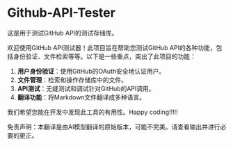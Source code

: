 # Github-API-Tester

这是用于测试GitHub API的测试存储库。

欢迎使用GitHub API测试器！此项目旨在帮助您测试GitHub API的各种功能，包括身份验证、文件检索等等。以下是一些重点，突出了此项目的功能：

1. **用户身份验证**：使用GitHub的OAuth安全地认证用户。
2. **文件管理**：检索和操作存储库中的文件。
3. **API测试**：无缝测试和调试针对GitHub的API调用。
4. **翻译功能**：将Markdown文件翻译成多种语言。

我们希望您能在开发中发现此工具的有用性。Happy coding!!!!!


免责声明：本翻译是由AI模型翻译的原始版本，可能不完美。请查看输出并进行必要的更正。